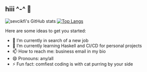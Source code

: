 ## hiii ^-^ 🌸

![sevcikfi's GitHub stats](https://github-readme-stats.vercel.app/api?username=sevcikfi&show_icons=true&theme=radical)
[![Top Langs](https://github-readme-stats.vercel.app/api/top-langs/?username=sevcikfi&layout=compact&theme=radical)](https://github.com/anuraghazra/github-readme-stats)

Here are some ideas to get you started:

- 🔭 I’m currently in search of a new job
- 🌱 I’m currently learning Haskell and CI/CD for personal projects
- 📫 How to reach me: business email in my bio
- 😄 Pronouns: any/all
- ⚡ Fun fact: comfiest coding is with cat purring by your side
